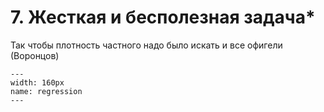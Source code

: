 # 7. Жесткая и бесполезная задача*


Так чтобы плотность частного надо было искать и все офигели (Воронцов)


```{figure} ../images/problem_set_01/img01_regr.png
---
width: 160px
name: regression
---
```

```{dropdown} Решение

```
